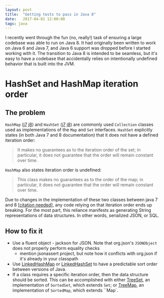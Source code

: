 ```yaml
---
layout: post
title:  "Getting tests to pass in Java 8"
date:   2017-04-01 12:00:00
tags: java
---
```


I recently went through the fun (no, really!) task of ensuring a large codebase was able to run on Java 8.
It had originally been written to work on Java 6 and Java 7, and Java 6 support was dropped before I started working with it.
The transition to Java 8 is intended to be seamless, but it's easy to have a codebase that accidentally relies on
intentionally undefined behavior that is built into the JVM.

# HashSet and HashMap iteration order

## The problem

`HashMap` ([j7](http://docs.oracle.com/javase/7/docs/api/java/util/HashMap.html) [j8](http://docs.oracle.com/javase/8/docs/api/java/util/HashMap.html)) and
`HashSet` ([j7](http://docs.oracle.com/javase/7/docs/api/java/util/HashSet.html) [j8](http://docs.oracle.com/javase/8/docs/api/java/util/HashSet.html))
are commonly used `Collection` classes used as implementations of the `Map` and `Set` interfaces.
`HashSet` explicitly states (in both Java 7 and 8 documentation) that it does not have a defined iteration order:

> It makes no guarantees as to the iteration order of the set; in particular, it does not guarantee that the order will remain constant over time.

`HashMap` also states iteration order is undefined:

> This class makes no guarantees as to the order of the map; in particular, it does not guarantee that the order will remain constant over time.

Due to changes in the implementation of these two classes between java 7 and 8
\[[citation needed](https://en.wikipedia.org/wiki/Wikipedia:Citation_needed)\], any code relying on that iteration order
ends up breaking.
For the most part, this reliance manifests as generating String representations of data structures.
In other words, serialized JSON, or SQL.

## How to fix it

* Use a fluent object - jackson for JSON.  Note that org.json's `JSONObject` does not properly perform equality checks
  * mention jsonassert project, but note how it conflicts with org.json if it's already in your classpath
* Use [LinkedHashMap](http://docs.oracle.com/javase/7/docs/api/java/util/LinkedHashMap.html) or
[LinkedHashSet](http://docs.oracle.com/javase/7/docs/api/java/util/LinkedHashSet.html) to have a predictable sort order
between versions of Java.
* If a class requires a specific iteration order, then the data structure should be sorted.
This can be accomplished with either [TreeSet](http://docs.oracle.com/javase/7/docs/api/java/util/TreeSet.html),
an implementation of `SortedSet`, which extends `Set`;
or [TreeMap](http://docs.oracle.com/javase/7/docs/api/java/util/TreeMap.html),
an implementation of `SortedMap`, which extends ``Map`.
